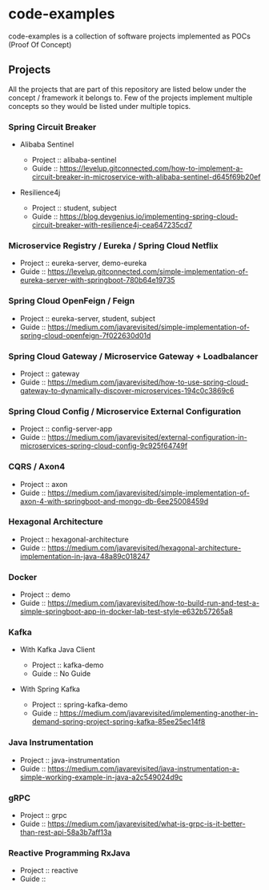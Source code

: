 # code-examples
code-examples is a collection of software projects implemented as POCs (Proof Of Concept)

## Projects
All the projects that are part of this repository are listed below under the concept / framework it belongs to.
Few of the projects implement multiple concepts so they would be listed under multiple topics. 

### Spring Circuit Breaker
* Alibaba Sentinel
  * Project :: alibaba-sentinel
  * Guide :: https://levelup.gitconnected.com/how-to-implement-a-circuit-breaker-in-microservice-with-alibaba-sentinel-d645f69b20ef

* Resilience4j
  * Project :: student, subject
  * Guide :: https://blog.devgenius.io/implementing-spring-cloud-circuit-breaker-with-resilience4j-cea647235cd7

### Microservice Registry / Eureka / Spring Cloud Netflix
* Project :: eureka-server, demo-eureka
* Guide :: https://levelup.gitconnected.com/simple-implementation-of-eureka-server-with-springboot-780b64e19735

### Spring Cloud OpenFeign / Feign
* Project :: eureka-server, student, subject
* Guide :: https://medium.com/javarevisited/simple-implementation-of-spring-cloud-openfeign-7f022630d01d

### Spring Cloud Gateway / Microservice Gateway + Loadbalancer
* Project :: gateway
* Guide :: https://medium.com/javarevisited/how-to-use-spring-cloud-gateway-to-dynamically-discover-microservices-194c0c3869c6

### Spring Cloud Config / Microservice External Configuration
* Project :: config-server-app
* Guide :: https://medium.com/javarevisited/external-configuration-in-microservices-spring-cloud-config-9c925f64749f

### CQRS / Axon4
* Project :: axon
* Guide :: https://medium.com/javarevisited/simple-implementation-of-axon-4-with-springboot-and-mongo-db-6ee25008459d

### Hexagonal Architecture
* Project :: hexagonal-architecture
* Guide :: https://medium.com/javarevisited/hexagonal-architecture-implementation-in-java-48a89c018247

### Docker
* Project :: demo
* Guide :: https://medium.com/javarevisited/how-to-build-run-and-test-a-simple-springboot-app-in-docker-lab-test-style-e632b57265a8

### Kafka
* With Kafka Java Client
  * Project :: kafka-demo 
  * Guide :: No Guide

* With Spring Kafka
  * Project :: spring-kafka-demo
  * Guide :: https://medium.com/javarevisited/implementing-another-in-demand-spring-project-spring-kafka-85ee25ec14f8

### Java Instrumentation
* Project :: java-instrumentation
* Guide :: https://medium.com/javarevisited/java-instrumentation-a-simple-working-example-in-java-a2c549024d9c

### gRPC
* Project :: grpc
* Guide :: https://medium.com/javarevisited/what-is-grpc-is-it-better-than-rest-api-58a3b7aff13a 

### Reactive Programming RxJava
* Project :: reactive
* Guide :: <In-Progress>
